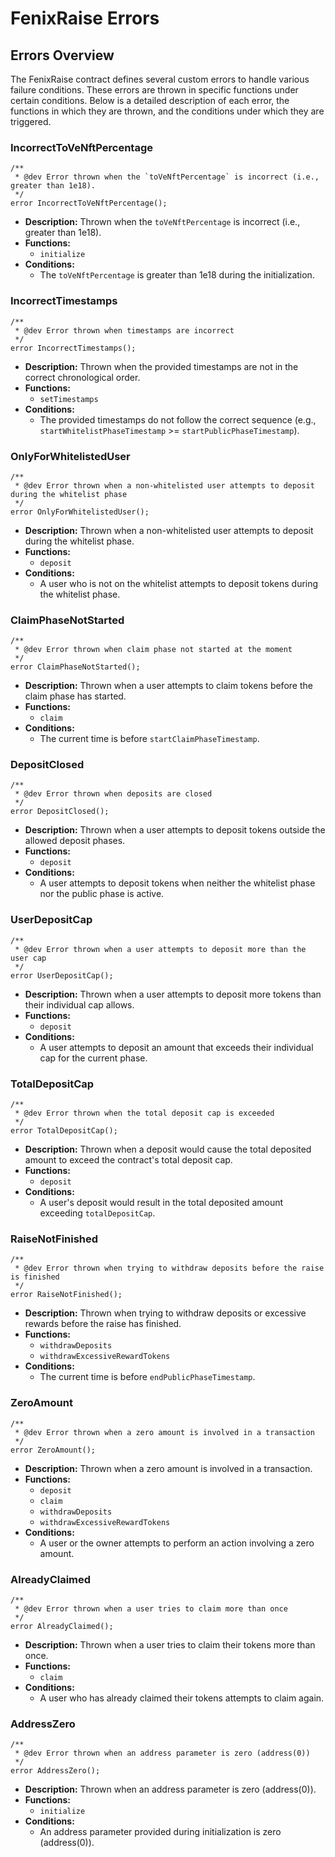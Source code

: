 
# FenixRaise Errors

## Errors Overview

The FenixRaise contract defines several custom errors to handle various failure conditions. These errors are thrown in specific functions under certain conditions. Below is a detailed description of each error, the functions in which they are thrown, and the conditions under which they are triggered.

### IncorrectToVeNftPercentage
```solidity
/**
 * @dev Error thrown when the `toVeNftPercentage` is incorrect (i.e., greater than 1e18).
 */
error IncorrectToVeNftPercentage();
```
- **Description:** Thrown when the `toVeNftPercentage` is incorrect (i.e., greater than 1e18).
- **Functions:**
  - `initialize`
- **Conditions:**
  - The `toVeNftPercentage` is greater than 1e18 during the initialization.

### IncorrectTimestamps
```solidity
/**
 * @dev Error thrown when timestamps are incorrect
 */
error IncorrectTimestamps();
```
- **Description:** Thrown when the provided timestamps are not in the correct chronological order.
- **Functions:**
  - `setTimestamps`
- **Conditions:**
  - The provided timestamps do not follow the correct sequence (e.g., `startWhitelistPhaseTimestamp` >= `startPublicPhaseTimestamp`).

### OnlyForWhitelistedUser
```solidity
/**
 * @dev Error thrown when a non-whitelisted user attempts to deposit during the whitelist phase
 */
error OnlyForWhitelistedUser();
```
- **Description:** Thrown when a non-whitelisted user attempts to deposit during the whitelist phase.
- **Functions:**
  - `deposit`
- **Conditions:**
  - A user who is not on the whitelist attempts to deposit tokens during the whitelist phase.

### ClaimPhaseNotStarted
```solidity
/**
 * @dev Error thrown when claim phase not started at the moment
 */
error ClaimPhaseNotStarted();
```
- **Description:** Thrown when a user attempts to claim tokens before the claim phase has started.
- **Functions:**
  - `claim`
- **Conditions:**
  - The current time is before `startClaimPhaseTimestamp`.

### DepositClosed
```solidity
/**
 * @dev Error thrown when deposits are closed
 */
error DepositClosed();
```
- **Description:** Thrown when a user attempts to deposit tokens outside the allowed deposit phases.
- **Functions:**
  - `deposit`
- **Conditions:**
  - A user attempts to deposit tokens when neither the whitelist phase nor the public phase is active.

### UserDepositCap
```solidity
/**
 * @dev Error thrown when a user attempts to deposit more than the user cap
 */
error UserDepositCap();
```
- **Description:** Thrown when a user attempts to deposit more tokens than their individual cap allows.
- **Functions:**
  - `deposit`
- **Conditions:**
  - A user attempts to deposit an amount that exceeds their individual cap for the current phase.

### TotalDepositCap
```solidity
/**
 * @dev Error thrown when the total deposit cap is exceeded
 */
error TotalDepositCap();
```
- **Description:** Thrown when a deposit would cause the total deposited amount to exceed the contract's total deposit cap.
- **Functions:**
  - `deposit`
- **Conditions:**
  - A user's deposit would result in the total deposited amount exceeding `totalDepositCap`.

### RaiseNotFinished
```solidity
/**
 * @dev Error thrown when trying to withdraw deposits before the raise is finished
 */
error RaiseNotFinished();
```
- **Description:** Thrown when trying to withdraw deposits or excessive rewards before the raise has finished.
- **Functions:**
  - `withdrawDeposits`
  - `withdrawExcessiveRewardTokens`
- **Conditions:**
  - The current time is before `endPublicPhaseTimestamp`.

### ZeroAmount
```solidity
/**
 * @dev Error thrown when a zero amount is involved in a transaction
 */
error ZeroAmount();
```
- **Description:** Thrown when a zero amount is involved in a transaction.
- **Functions:**
  - `deposit`
  - `claim`
  - `withdrawDeposits`
  - `withdrawExcessiveRewardTokens`
- **Conditions:**
  - A user or the owner attempts to perform an action involving a zero amount.

### AlreadyClaimed
```solidity
/**
 * @dev Error thrown when a user tries to claim more than once
 */
error AlreadyClaimed();
```
- **Description:** Thrown when a user tries to claim their tokens more than once.
- **Functions:**
  - `claim`
- **Conditions:**
  - A user who has already claimed their tokens attempts to claim again.

### AddressZero
```solidity
/**
 * @dev Error thrown when an address parameter is zero (address(0))
 */
error AddressZero();
```
- **Description:** Thrown when an address parameter is zero (address(0)).
- **Functions:**
  - `initialize`
- **Conditions:**
  - An address parameter provided during initialization is zero (address(0)).
